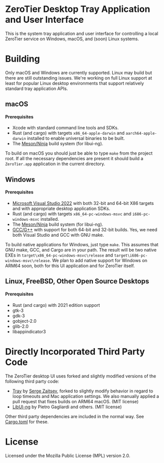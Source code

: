 ZeroTier Desktop Tray Application and User Interface
======

This is the system tray application and user interface for controlling a local ZeroTier service on Windows, macOS, and (soon) Linux systems.

# Building

Only macOS and Windows are currently supported. Linux may build but there are still outstanding issues. We're working on full Linux support at least for popular Linux desktop environments that support relatively standard tray application APIs.

## macOS

#### Prerequisites

 * Xcode with standard command line tools and SDKs.
 * Rust (and cargo) with targets `x86_64-apple-darwin` and `aarch64-apple-darwin` installed to enable universal binaries to be built.
 * The [Meson/Ninja](https://mesonbuild.com) build system (for libui-ng).

To build on macOS you should just be able to type `make` from the project root. If all the necessary dependencies are present it should build a `ZeroTier.app` application in the current directory.

## Windows

#### Prerequisites

 * [Microsoft Visual Studio 2022](https://visualstudio.microsoft.com/vs/) with both 32-bit and 64-bit X86 targets and with appropriate desktop application SDKs.
 * Rust (and cargo) with targets `x86_64-pc-windows-msvc` and `i686-pc-windows-msvc` installed.
 * The [Meson/Ninja](https://mesonbuild.com) build system (for libui-ng).
 * [GCC/G++](https://nuwen.net/mingw.html) with support for both 64-bit and 32-bit builds. Yes, we need both Visual Studio and GCC with GNU make.

To build native applications for Windows, just type `make`. This assumes that GNU make, GCC, and Cargo are in your path. The result will be two native EXEs in `target\x86_64-pc-windows-msvc\release` and `target\i686-pc-windows-msvc\release`. We plan to add native support for Windows on ARM64 soon, both for this UI application and for ZeroTier itself.

## Linux, FreeBSD, Other Open Source Desktops

#### Prerequisites

* Rust (and cargo) with 2021 edition support
* gtk-3
* gdk-3
* gobject-2.0
* glib-2.0
* libappindicator3

# Directly Incorporated Third Party Code

The ZeroTier desktop UI uses forked and slightly modified versions of the following third party code:

 * [Tray](https://github.com/zserge/tray) by [Serge Zaitsev](https://github.com/zserge), forked to slightly modify behavior in regard to loop timeouts and Mac application settings. We also manually applied a pull request that fixes builds on ARM64 macOS. (MIT license)
 * [LibUI-ng](https://github.com/libui-ng/libui-ng) by Pietro Gagliardi and others. (MIT license)

Other third party dependencies are included in the normal way. See [Cargo.toml](Cargo.toml) for these.

# License

Licensed under the Mozilla Public License (MPL) version 2.0.
